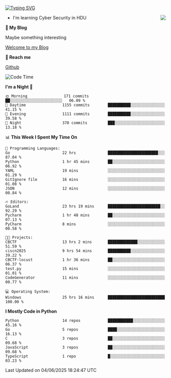 [![Typing SVG](https://readme-typing-svg.herokuapp.com?font=Fira+Code&pause=1000&random=false&width=450&height=60&lines=Hello+%F0%9F%91%8B%F0%9F%8F%BB;I'm+JBNRZ)](https://git.io/typing-svg)

<a href="#">
  <img align="right" src="https://github-readme-stats.vercel.app/api?username=JBNRZ&show_icons=true&bg_color=15,f2f7fd,E0EAFC" />
</a>

- I'm learning Cyber Security in HDU

 **🌱 My Blog**

Maybe something interesting

[Welcome to my Blog](https://jbnrz.com.cn/)

 **💬 Reach me** 

[Github](https://github.com/JBNRZ)


<!--START_SECTION:waka-->
![Code Time](http://img.shields.io/badge/Code%20Time-1%2C214%20hrs%2027%20mins-blue)

**I'm a Night 🦉** 

```text
🌞 Morning                171 commits         ██░░░░░░░░░░░░░░░░░░░░░░░   06.09 % 
🌆 Daytime                1155 commits        ██████████░░░░░░░░░░░░░░░   41.15 % 
🌃 Evening                1111 commits        ██████████░░░░░░░░░░░░░░░   39.58 % 
🌙 Night                  370 commits         ███░░░░░░░░░░░░░░░░░░░░░░   13.18 % 
```


📊 **This Week I Spent My Time On** 

```text
💬 Programming Languages: 
Go                       22 hrs              ██████████████████████░░░   87.04 % 
Python                   1 hr 45 mins        ██░░░░░░░░░░░░░░░░░░░░░░░   06.92 % 
YAML                     19 mins             ░░░░░░░░░░░░░░░░░░░░░░░░░   01.29 % 
GitIgnore file           16 mins             ░░░░░░░░░░░░░░░░░░░░░░░░░   01.08 % 
JSON                     12 mins             ░░░░░░░░░░░░░░░░░░░░░░░░░   00.84 % 

🔥 Editors: 
GoLand                   23 hrs 19 mins      ███████████████████████░░   92.29 % 
Pycharm                  1 hr 48 mins        ██░░░░░░░░░░░░░░░░░░░░░░░   07.13 % 
PyCharm                  8 mins              ░░░░░░░░░░░░░░░░░░░░░░░░░   00.58 % 

🐱‍💻 Projects: 
CBCTF                    13 hrs 2 mins       █████████████░░░░░░░░░░░░   51.59 % 
ciscn2025                9 hrs 54 mins       ██████████░░░░░░░░░░░░░░░   39.22 % 
CBCTF-locust             1 hr 36 mins        ██░░░░░░░░░░░░░░░░░░░░░░░   06.37 % 
test.py                  15 mins             ░░░░░░░░░░░░░░░░░░░░░░░░░   01.01 % 
CodeGenerator            11 mins             ░░░░░░░░░░░░░░░░░░░░░░░░░   00.77 % 

💻 Operating System: 
Windows                  25 hrs 16 mins      █████████████████████████   100.00 % 
```

**I Mostly Code in Python** 

```text
Python                   14 repos            ███████████░░░░░░░░░░░░░░   45.16 % 
Go                       5 repos             ████░░░░░░░░░░░░░░░░░░░░░   16.13 % 
C                        3 repos             ██░░░░░░░░░░░░░░░░░░░░░░░   09.68 % 
JavaScript               3 repos             ██░░░░░░░░░░░░░░░░░░░░░░░   09.68 % 
TypeScript               1 repo              █░░░░░░░░░░░░░░░░░░░░░░░░   03.23 % 
```




 Last Updated on 04/06/2025 18:24:47 UTC
<!--END_SECTION:waka-->
